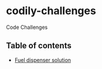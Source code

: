 # codily-challenges
Code Challenges

## Table of contents
- [Fuel dispenser solution](src/test/java/codily/stage1/FuelproviderTest.java)